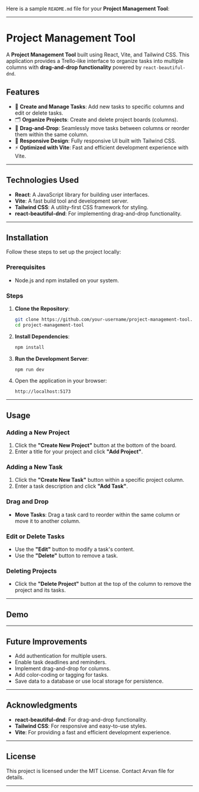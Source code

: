 Here is a sample `README.md` file for your **Project Management Tool**:

---

# Project Management Tool

A **Project Management Tool** built using React, Vite, and Tailwind CSS. This application provides a Trello-like interface to organize tasks into multiple columns with **drag-and-drop functionality** powered by `react-beautiful-dnd`. 

## Features

- 📝 **Create and Manage Tasks**: Add new tasks to specific columns and edit or delete tasks.
- 🗂️ **Organize Projects**: Create and delete project boards (columns).
- 🎢 **Drag-and-Drop**: Seamlessly move tasks between columns or reorder them within the same column.
- 🌟 **Responsive Design**: Fully responsive UI built with Tailwind CSS.
- ⚡ **Optimized with Vite**: Fast and efficient development experience with Vite.

---

## Technologies Used

- **React**: A JavaScript library for building user interfaces.
- **Vite**: A fast build tool and development server.
- **Tailwind CSS**: A utility-first CSS framework for styling.
- **react-beautiful-dnd**: For implementing drag-and-drop functionality.

---

## Installation

Follow these steps to set up the project locally:

### Prerequisites

- Node.js and npm installed on your system.

### Steps

1. **Clone the Repository**:
   ```bash
   git clone https://github.com/your-username/project-management-tool.git
   cd project-management-tool
   ```

2. **Install Dependencies**:
   ```bash
   npm install
   ```

3. **Run the Development Server**:
   ```bash
   npm run dev
   ```

4. Open the application in your browser:
   ```
   http://localhost:5173
   ```

---

## Usage

### Adding a New Project
1. Click the **"Create New Project"** button at the bottom of the board.
2. Enter a title for your project and click **"Add Project"**.

### Adding a New Task
1. Click the **"Create New Task"** button within a specific project column.
2. Enter a task description and click **"Add Task"**.

### Drag and Drop
- **Move Tasks**: Drag a task card to reorder within the same column or move it to another column.

### Edit or Delete Tasks
- Use the **"Edit"** button to modify a task's content.
- Use the **"Delete"** button to remove a task.

### Deleting Projects
- Click the **"Delete Project"** button at the top of the column to remove the project and its tasks.

---


## Demo


---

## Future Improvements

- Add authentication for multiple users.
- Enable task deadlines and reminders.
- Implement drag-and-drop for columns.
- Add color-coding or tagging for tasks.
- Save data to a database or use local storage for persistence.

---

## Acknowledgments

- **react-beautiful-dnd**: For drag-and-drop functionality.
- **Tailwind CSS**: For responsive and easy-to-use styles.
- **Vite**: For providing a fast and efficient development experience.

---

## License

This project is licensed under the MIT License. Contact Arvan file for details.

---
